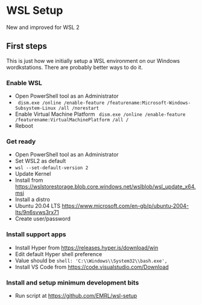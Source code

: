 # WSL Setup
New and improved for WSL 2

## First steps
This is just how we initially setup a WSL environment on our Windows wordkstations. There are probably better ways to do it.

### Enable WSL
- Open PowerShell tool as an Administrator 
- ` dism.exe /online /enable-feature /featurename:Microsoft-Windows-Subsystem-Linux /all /norestart`
- Enable Virtual Machine Platform
` dism.exe /online /enable-feature /featurename:VirtualMachinePlatform /all /`
- Reboot

### Get ready
- Open PowerShell tool as an Administrator 
- Set WSL2 as default
- `wsl --set-default-version 2`
- Update Kernel
- Install from https://wslstorestorage.blob.core.windows.net/wslblob/wsl_update_x64.msi
- Install a distro
- Ubuntu 20.04 LTS https://www.microsoft.com/en-gb/p/ubuntu-2004-lts/9n6svws3rx71
- Create user/password

### Install support apps
- Install Hyper from https://releases.hyper.is/download/win
- Edit default Hyper shell preference
- Value should be `shell: 'C:\\Windows\\System32\\bash.exe',`
- Install VS Code from https://code.visualstudio.com/Download

### Install and setup minimum development bits
- Run script at https://github.com/EMRL/wsl-setup
